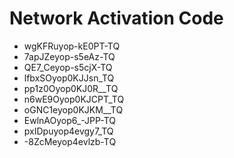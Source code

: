 # Network Activation Code
* wgKFRuyop-kE0PT-TQ
* 7apJZeyop-s5eAz-TQ
* QE7_Ceyop-s5cjX-TQ
* lfbxSOyop0KJJsn_TQ
* pp1z0Oyop0KJ0R__TQ
* n6wE9Oyop0KJCPT_TQ
* oGNC1eyop0KJKM__TQ
* EwlnAOyop6_-JPP-TQ
* pxIDpuyop4evgy7_TQ
* -8ZcMeyop4evlzb-TQ